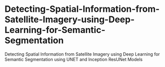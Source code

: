 # Detecting-Spatial-Information-from-Satellite-Imagery-using-Deep-Learning-for-Semantic-Segmentation
Detecting Spatial Information from Satellite Imagery using Deep Learning for Semantic Segmentation using UNET and Inception ResUNet Models
